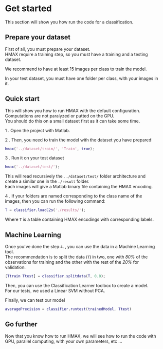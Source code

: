 # Get started

This section will show you how run the code for a classification.

## Prepare your dataset

First of all, you must prepare your dataset.  
HMAX require a training step, so you must have a training and a testing dataset.

We recommend to have at least 15 images per class to train the model.

In your test dataset, you must have one folder per class, with your images in it.

## Quick start

This will show you how to run HMAX with the default configuration. Computations are not paralyzed or putted on the GPU.  
You should do this on a small dataset first as it can take some time.

1 . Open the project with Matlab.

2 . Then, you need to train the model with the dataset you have prepared
```matlab
hmax('../dataset/train/', 'Train', true);
```

3 . Run it on your test dataset
```matlab
hmax('../dataset/test/');
```

This will read recursively the `../dataset/test/` folder architecture and create a similar one in the `./result` folder.  
Each images will give a Matlab binary file containing the HMAX encoding.

4 . If your folders are named corresponding to the class name of the images, then you can run the following command:
```matlab
T = classifier.loadC2s('./results/');
```

Where `T` is a table containing HMAX encodings with corresponding labels.

## Machine Learning

Once you've done the step `4.`, you can use the data in a Machine Learning tool.  
The recommendation is to split the data (`T`) in two, one with *80%* of the observations for training and the other with the rest of the *20%* for validation.  

```matlab
[Ttrain Ttest] = classifier.splitdata(T, 0.8);
```

Then, you can use the Classification Learner toolbox to create a model.  
For our tests, we used a Linear SVM without PCA.

Finally, we can test our model
```matlab
averagePrecision = classifier.runtest(trainedModel, Ttest)
```

## Go further

Now that you know how to run HMAX, we will see how to run the code with GPU, parallel computing, with your own parameters, etc ...
